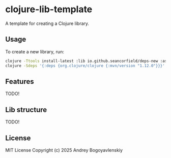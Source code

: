 # clojure-lib-template

A template for creating a Clojure library.

## Usage

To create a new library, run:

```bash
clojure -Ttools install-latest :lib io.github.seancorfield/deps-new :as new
clojure -Sdeps '{:deps {org.clojure/clojure {:mvn/version "1.12.0"}}}' -Tnew create :template io.github.bogoyavlensky/clojure-lib-template%lib/template :name myusername/mynewproject
```

## Features

TODO!

## Lib structure

TODO!

## License
MIT License
Copyright (c) 2025 Andrey Bogoyavlenskiy
```
